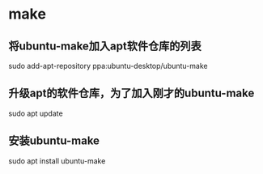 # make

## 将ubuntu-make加入apt软件仓库的列表
sudo add-apt-repository ppa:ubuntu-desktop/ubuntu-make


##  升级apt的软件仓库，为了加入刚才的ubuntu-make
sudo apt update


## 安装ubuntu-make
sudo apt install ubuntu-make
